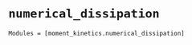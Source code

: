 `numerical_dissipation`
=================

```@autodocs
Modules = [moment_kinetics.numerical_dissipation]
```
